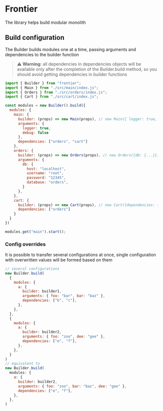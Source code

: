 # Frontier

The library helps build modular monolith

## Build configuration

The Builder builds modules one at a time, passing arguments and dependencies to the builder function

> ⚠️ **Warning:** all dependencies in dependencies objects will be available only after the completion of the Builder.build method, so you should avoid getting dependencies in builder functions

```JavaScript
import { Builder } from "frontier";
import { Main } from "./src/main/index.js";
import { Orders } from "./src/orders/index.js";
import { Cart } from "./src/cart/index.js";

const modules = new Builder().build({
  modules: {
    main: {
      builder: (props) => new Main(props), // new Main({ logger: true, debug: false, dependencies: {orders: Orders, cart: Cart}})
      arguments: {
        logger: true,
        debug: false
      },
      dependencies: ["orders", "cart"]
    },
    orders: {
      builder: (props) => new Orders(props), // new Orders({db: {...}})
      arguments: {
        db: {
          host: "localhost",
          username: "root",
          password: "12345",
          database: "orders",
        }
      },
    },
    cart: {
      builder: (props) => new Cart(props), // new Cart({dependencies: {orders: Orders}})
      dependencies: ["orders"]
    }
  }
})

modules.get("main").start();
```

### Config overrides

It is possible to transfer several configurations at once, single configuration with overwritten values will be formed based on them

```JavaScript
// several configurations
new Builder.build(
  {
    modules: {
      a: {
        builder: builder1,
        arguments: { foo: "bar", bar: "baz" },
        dependencies: ["b", "c"],
      },
    },
  },
  {
    modules: {
      a: {
        builder: builder2,
        arguments: { foo: "zoo", dee: "gee" },
        dependencies: ["e", "f"],
      },
    },
  }
)
// equivalent to
new Builder.build(
  modules: {
    a: {
      builder: builder2,
      arguments: { foo: "zoo", bar: "baz", dee: "gee" },
      dependencies: ["e", "f"],
    },
  },
)
```
